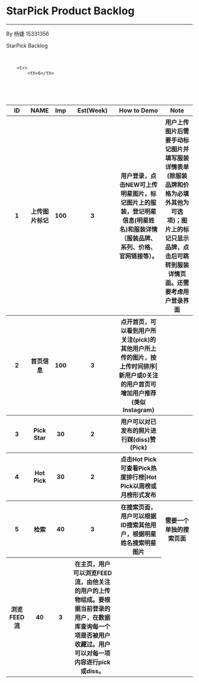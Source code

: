 # StarPick Product Backlog

---

By 杨婕 15331356

StarPick Backlog
<table>
    <thead>
        <tr>
            <th >ID</th>
            <th style="text-align: center;">NAME</th>
            <th style="text-align: center;">Imp</th>
            <th style="text-align: center;">Est(Week)</th>
            <th style="text-align: center;">How to Demo</th>
            <th style="text-align: center;">Note</th>
        </tr>
    </thead>
    <tbody>
       <tr>
            <th>1</th>
            <th>上传图片标记</th>
            <th>100</th>
            <th>3</th>
            <th>用户登录，点击NEW可上传明星图片，标记图片上的服装，登记明星信息(明星姓名)和服装详情（服装品牌、系列、价格、官网链接等）。</th>
            <th>用户上传图片后需要手动标记图片并填写服装详情表单(除服装品牌和价格为必填外其他为可选项)；图片上的标记只显示品牌，点击后可跳转到服装详情页面。还需要考虑用户登录界面</th>
        </tr>
        <tr>
            <th>2</th>
            <th>首页信息</th>
            <th>100</th>
            <th>3</th>
            <th>点开首页，可以看到用户所关注(pick)的其他用户所上传的图片，按上传时间排序|新用户或0关注的用户首页可增加用户推荐(类似Instagram)</th>
            <th></th>
        </tr>
        <tr>
            <th>3</th>
            <th>Pick Star</th>
            <th>30</th>
            <th>2</th>
            <th>用户可以对已发布的照片进行踩(diss)赞(Pick)</th>
            <th></th>
        </tr>
        <tr>
            <th>4</th>
            <th>Hot Pick</th>
            <th>30</th>
            <th>2</th>
            <th>点击Hot Pick可查看Pick热度排行榜|Hot Pick以周榜或月榜形式发布</th>
            <th></th>
        </tr>
        <tr>
            <th>5</th>
            <th>检索</th>
            <th>40</th>
            <th>3</th>
            <th>在搜索页面，用户可以根据ID搜索其他用户，根据明星姓名搜索明星图片</th>
            <th>需要一个单独的搜索页面</th>
        </tr>      
        
        <tr>
            <th>6</th>
            <th>浏览FEED流</th>
            <th>40</th>
            <th>3</th>
            <th>在主页，用户可以浏览FEED流，由他关注的用户的上传物组成。要根据当前登录的用户，在数据库查询每一个项是否被用户收藏过。用户可以对每一项内容进行pick或diss。</th>
            <th> </th>
        </tr>   
    </tbody>
</table>





